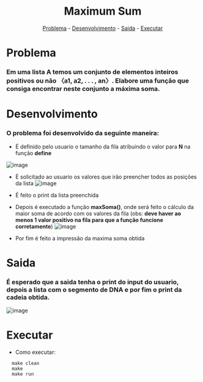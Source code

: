 <h1 align="center">Maximum Sum</h1>

<p align="center">
  <a href="#problema">Problema</a> -
  <a href="#desenvolvimento">Desenvolvimento</a> -
  <a href="#saida">Saida</a> -
  <a href="#executar">Executar</a>
</p>
 

# Problema
### Em uma lista A temos um conjunto de elementos inteiros positivos ou não 〈a1, a2, . . . , an〉. Elabore uma função que consiga encontrar neste conjunto a máxima soma.

# Desenvolvimento
### O problema foi desenvolvido da seguinte maneira:

* É definido pelo usuario o tamanho da fila atribuindo o valor para **N** na função **define**

![image](https://user-images.githubusercontent.com/55333375/167714287-687677cc-3bf4-4f0b-af32-0214d4d5ffd4.png)

* É solicitado ao usuario os valores que irão preencher todos as posições da lista
![image](https://user-images.githubusercontent.com/55333375/167714375-c3178b48-d9c9-42c0-91df-c73200c0eb24.png)

* É feito o print da lista preenchida
* Depois é executado a função **maxSoma()**, onde será feito o cálculo da maior soma de acordo com os valores da fila (obs: **deve haver ao menos 1 valor positivo na fila para que a função funcione corretamente**)
![image](https://user-images.githubusercontent.com/55333375/167714493-246f1edd-6571-42ef-980f-c498bb548f7e.png)

* Por fim é feito a impressão da maxima soma obtida

# Saida
### É esperado que a saida tenha o print do input do usuario, depois a lista com o segmento de DNA e por fim o print da cadeia obtida. 
![image](https://user-images.githubusercontent.com/55333375/167714613-ff82dfdc-a358-4d02-b9b0-f5286cc35022.png)


# Executar
* Como executar:

```
  make clean
  make
  make run
```
